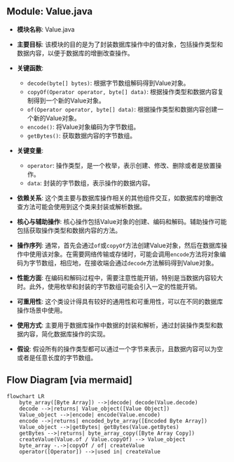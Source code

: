 ## Module: Value.java
- **模块名称**: Value.java

- **主要目标**: 该模块的目的是为了封装数据库操作中的值对象，包括操作类型和数据内容，以便于数据库的增删改查操作。

- **关键函数**:
  - `decode(byte[] bytes)`: 根据字节数组解码得到Value对象。
  - `copyOf(Operator operator, byte[] data)`: 根据操作类型和数据内容复制得到一个新的Value对象。
  - `of(Operator operator, byte[] data)`: 根据操作类型和数据内容创建一个新的Value对象。
  - `encode()`: 将Value对象编码为字节数组。
  - `getBytes()`: 获取数据内容的字节数组。

- **关键变量**:
  - `operator`: 操作类型，是一个枚举，表示创建、修改、删除或者是放置操作。
  - `data`: 封装的字节数组，表示操作的数据内容。

- **依赖关系**: 这个类主要与数据库操作相关的其他组件交互，如数据库的增删改查方法可能会使用到这个类来封装或解析数据。

- **核心与辅助操作**: 核心操作包括Value对象的创建、编码和解码。辅助操作可能包括获取操作类型和数据内容的方法。

- **操作序列**: 通常，首先会通过`of`或`copyOf`方法创建Value对象，然后在数据库操作中使用该对象。在需要网络传输或存储时，可能会调用`encode`方法将对象编码为字节数组，相应地，在接收端会通过`decode`方法解码得到Value对象。

- **性能方面**: 在编码和解码过程中，需要注意性能开销，特别是当数据内容较大时。此外，使用枚举和封装的字节数组可能会引入一定的性能开销。

- **可重用性**: 这个类设计得具有较好的通用性和可重用性，可以在不同的数据库操作场景中使用。

- **使用方式**: 主要用于数据库操作中数据的封装和解析，通过封装操作类型和数据内容，简化数据库操作的实现。

- **假设**: 假设所有的操作类型都可以通过一个字节来表示，且数据内容可以为空或者是任意长度的字节数组。
## Flow Diagram [via mermaid]
```mermaid
flowchart LR
    byte_array([Byte Array]) -->|decode| decode(Value.decode)
    decode -->|returns| Value_object([Value Object])
    Value_object -->|encode| encode(Value.encode)
    encode -->|returns| encoded_byte_array([Encoded Byte Array])
    Value_object -->|getBytes| getBytes(Value.getBytes)
    getBytes -->|returns| byte_array_copy([Byte Array Copy])
    createValue(Value.of / Value.copyOf) --> Value_object
    byte_array -.->|copyOf / of| createValue
    operator([Operator]) -->|used in| createValue
```
